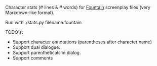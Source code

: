 Character stats (# lines & # words) for [Fountain](https://fountain.io/)
screenplay files (very Markdown-like format).

Run with ./stats.py filename.fountain

TODO's:

* Support character annotations (parentheses after character name)
* Support dual dialogue.
* Support parentheticals in dialog.
* Support comments